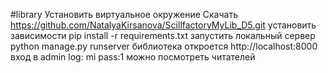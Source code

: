 #library
Установить виртуальное окружение
Скачать https://github.com/NatalyaKirsanova/ScillfactoryMyLib_D5.git
установить зависимости pip install -r requirements.txt
запустить локальный сервер python manage.py runserver
библиотека откроется http://localhost:8000
вход в admin log: mi pass:1 можно посмотреть читателей 

